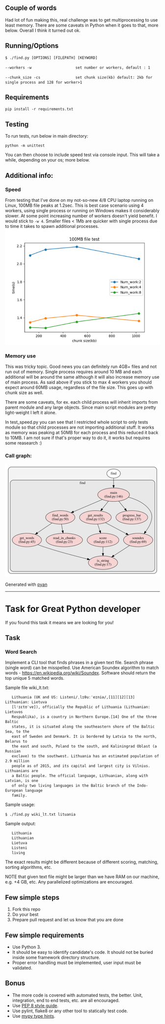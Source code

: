 ## Couple of words

Had lot of fun making this, real challenge was to get multiprocessing to use least memory. There are some caveats in Python when it goes to that, more below. Overall I think it turned out ok. 

## Running/Options

    $ ./find.py [OPTIONS] [FILEPATH] [KEYWORD]

    --workers -w                    set number or workers, default : 1

    --chunk_size -cs                set chunk size(kb) default: 2kb for single process and 128 for worker>1

## Requirements

    pip install -r requirements.txt

## Testing

To run tests, run below in main directory:

    python -m unittest

You can then choose to include speed test via console input. This will take a while, depending on your os; more below.

## Additional info:

### Speed

From testing that I've done on my not-so-new 4/8 CPU laptop running on Linux, 100MB file peaks at 1.2sec. This is best case scenario using 4 workers, using single process or running on Windows makes it considerably slower.  At some point increasing number of workers doesn't yield benefit. I would stick to `-w 4`. Smaller files < 1Mb are quicker with single process due to time it takes to spawn additional processes.
<img src="./tests/test_data/test_speed_plot.png">
### Memory use

This was tricky topic. Good news you can definitely run 4GB+ files and not run out of memory. Single process requires around 10 MB and each additional will be around the same although it will also increase memory use of main process. As said above if you stick to max 4 workers you should expect around 60MB usage, regardless of the file size. This goes up with chunk size as well.  

There are some caveats, for ex. each child process will inherit imports from parent module and any large objects. Since main script modules are pretty light-weight I left it alone. 

In test_speed.py you can see that I restricted whole script to only tests module so that child processes are not importing additional stuff. It works as memory was peaking at 50MB for each process and this reduced it back to 10MB. I am not sure if that's proper way to do it, it works but requires some reasearch :) 
### Call graph:
<img src="./tests/test_data/call_graph.svg">

Generated with [pyan](https://github.com/davidfraser/pyan)

___

# Task for Great Python developer

If you found this task it means we are looking for you!

## Task

### Word Search

Implement a CLI tool that finds phrases in a given text file. Search phrase (single word) can be misspelled. 
Use American Soundex algorithm to match words - https://en.wikipedia.org/wiki/Soundex. 
Software should return the top unique 5 matched words.

Sample file wiki_lt.txt:
```
   Lithuania (UK and US: Listeni/ˌlɪθuːˈeɪniə/,[11][12][13] Lithuanian: Lietuva
   [lʲɪɛtʊˈvɐ]), officially the Republic of Lithuania (Lithuanian: Lietuvos
   Respublika), is a country in Northern Europe.[14] One of the three Baltic
   states, it is situated along the southeastern shore of the Baltic Sea, to the
   east of Sweden and Denmark. It is bordered by Latvia to the north, Belarus to
   the east and south, Poland to the south, and Kaliningrad Oblast (a Russian
   exclave) to the southwest. Lithuania has an estimated population of 2.9 million
   people as of 2015, and its capital and largest city is Vilnius. Lithuanians are
   a Baltic people. The official language, Lithuanian, along with Latvian, is one
   of only two living languages in the Baltic branch of the Indo-European language
   family.
```

Sample usage:

`$ ./find.py wiki_lt.txt lituania`

Sample output:
```
   Lithuania
   Lithuanian
   Lietuva
   Listeni
   living
```
The exact results might be different because of different scoring, matching, sorting algorithms, etc.

NOTE that given text file might be larger than we have RAM on our machine, e.g. +4 GB, etc.
Any parallelized optimizations are encouraged.

## Few simple steps

1. Fork this repo
2. Do your best
3. Prepare pull request and let us know that you are done

## Few simple requirements

- Use Python 3.
- It should be easy to identify candidate's code. It should not be buried inside some framework directory structure.
- Proper error handling must be implemented, user input must be validated.

## Bonus

- The more code is covered with automated tests, the better. Unit, integration, end to end tests, etc. are all encouraged.
- Use [PEP 8 style guide](http://pep8.org/).
- Use pylint, flake8 or any other tool to statically test code.
- Use [mypy type hints](http://www.mypy-lang.org/).
